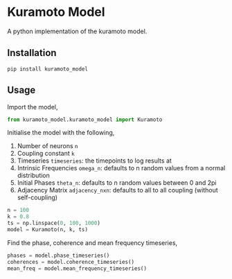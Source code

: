 # Kuramoto Model

A python implementation of the kuramoto model.

## Installation

```
pip install kuramoto_model
```
## Usage

Import the model,
```python
from kuramoto_model.kuramoto_model import Kuramoto
```
Initialise the model with the following,
1. Number of neurons `n`
2. Coupling constant `k`
3. Timeseries `timeseries`: the timepoints to log results at
4. Intrinsic Frequencies `omega_n`: defaults to n random values from a normal distribution
5. Initial Phases `theta_n`: defaults to n random values between 0 and 2pi
6. Adjacency Matrix `adjacency_nxn`: defaults to all to all coupling (without self-coupling)
```python
n = 100
k = 0.8
ts = np.linspace(0, 100, 1000)
model = Kuramoto(n, k, ts)

```
Find the phase, coherence and mean frequency timeseries,
```python
phases = model.phase_timeseries()
coherences = model.coherence_timeseries()
mean_freq = model.mean_frequency_timeseries()
``` 
